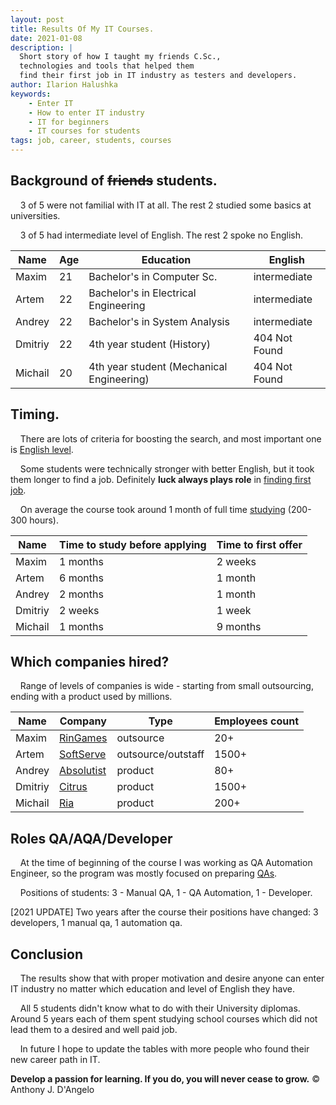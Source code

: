 ```yaml
---
layout: post
title: Results Of My IT Courses.
date: 2021-01-08
description: |
  Short story of how I taught my friends C.Sc., 
  technologies and tools that helped them
  find their first job in IT industry as testers and developers.
author: Ilarion Halushka
keywords:
    - Enter IT
    - How to enter IT industry
    - IT for beginners
    - IT courses for students
tags: job, career, students, courses
---
```


## Background of ~~friends~~ students.

&nbsp;&nbsp;&nbsp; 3 of 5 were not familial with IT at all. The rest 2 studied some basics at universities.

&nbsp;&nbsp;&nbsp; 3 of 5 had intermediate level of English. The rest 2 spoke no English.

Name | Age | Education | English 
--- | --- | --- | --- 
Maxim | 21 | Bachelor's in Computer Sc. | intermediate
Artem | 22 | Bachelor's in Electrical Engineering | intermediate
Andrey | 22 | Bachelor's in System Analysis | intermediate
Dmitriy | 22 | 4th year student (History) | 404 Not Found
Michail | 20 | 4th year student (Mechanical Engineering) | 404 Not Found

## Timing.

&nbsp;&nbsp;&nbsp; There are lots of criteria for boosting the search, and most important one is
<a target="_blank" href="/Learning-Multiple-Foreign-Languages">English level</a>.

&nbsp;&nbsp;&nbsp; Some students were technically stronger with better English,
but it took them longer to find a job.
Definitely **luck always plays role** in
<a target="_blank" href="/How-To-Find-The-First-Job">finding first job</a>.

&nbsp;&nbsp;&nbsp; On average the course took around 1 month of full time
<a target="_blank" href="/What-And-How-I-Taught-At-My-IT-Courses">studying</a>
(200-300 hours).

Name | Time to study before applying | Time to first offer
--- | --- | ---
Maxim | 1 months | 2 weeks
Artem | 6 months | 1 month
Andrey | 2 months | 1 month
Dmitriy | 2 weeks | 1 week
Michail | 1 months | 9 months

## Which companies hired?

&nbsp;&nbsp;&nbsp; Range of levels of companies is wide - starting from small outsourcing, ending with a product used by millions.

Name | Company | Type | Employees count
--- | --- | --- | ---
Maxim | [RinGames](https://jobs.dou.ua/companies/ringames/) | outsource | 20+
Artem | [SoftServe](https://jobs.dou.ua/companies/softserve/) | outsource/outstaff | 1500+
Andrey | [Absolutist](https://jobs.dou.ua/companies/absolutist/) | product | 80+
Dmitriy | [Citrus](https://jobs.dou.ua/companies/citrus-ua/) | product | 1500+
Michail | [Ria](https://jobs.dou.ua/companies/ria/) | product | 200+

## Roles QA/AQA/Developer

&nbsp;&nbsp;&nbsp; At the time of beginning of the course I was working as QA Automation Engineer,
so the program was mostly focused on preparing <a target="_blank" href="/vacancies-analysis-for-QA-Engineers">QAs</a>.

&nbsp;&nbsp;&nbsp;  Positions of students: 3 - Manual QA, 1 - QA Automation, 1 - Developer.

[2021 UPDATE] Two years after the course their positions have changed: 3 developers, 1 manual qa, 1 automation qa.

## Conclusion

&nbsp;&nbsp;&nbsp; The results show that with proper motivation and desire anyone can
enter IT industry no matter which education and level of English they have.

&nbsp;&nbsp;&nbsp; All 5 students didn't know what to do with their University diplomas.
Around 5 years each of them spent studying school courses which did not lead them to
a desired and well paid job.

&nbsp;&nbsp;&nbsp; In future I hope to update the tables with more people 
who found their new career path in IT.

**Develop a passion for learning. If you do, you will never cease to grow.** © Anthony J. D'Angelo
